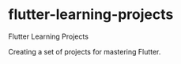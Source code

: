 # flutter-learning-projects
Flutter Learning Projects

Creating a set of projects for mastering Flutter.
